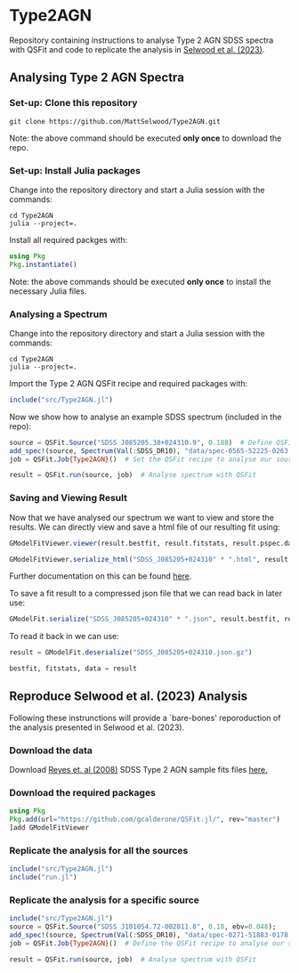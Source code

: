 # Type2AGN
Repository containing instructions to analyse Type 2 AGN SDSS spectra with QSFit and code to replicate the analysis in [Selwood et al. (2023)](https://doi.org/10.1093/mnras/stac3032).


## Analysing Type 2 AGN Spectra

### Set-up: Clone this repository
```
git clone https://github.com/MattSelwood/Type2AGN.git
```
Note: the above command should be executed **only once** to download the repo.

### Set-up: Install Julia packages

Change into the repository directory and start a Julia session with the commands:
```
cd Type2AGN
julia --project=.
```

Install all required packges with:
```julia
using Pkg
Pkg.instantiate()
```
Note: the above commands should be executed **only once** to install the necessary Julia files.

### Analysing a Spectrum

Change into the repository directory and start a Julia session with the commands:
```
cd Type2AGN
julia --project=.
```

Import the Type 2 AGN QSFit recipe and required packages with:
```julia
include("src/Type2AGN.jl")
```

Now we show how to analyse an example SDSS spectrum (included in the repo):
```julia
source = QSFit.Source("SDSS J085205.38+024310.9", 0.188)  # Define QSFit source object with name and redshift
add_spec!(source, Spectrum(Val(:SDSS_DR10), "data/spec-0565-52225-0263.fits"))  # Add SDSS spectrum to our source
job = QSFit.Job{Type2AGN}()  # Set the QSFit recipe to analyse our source with

result = QSFit.run(source, job)  # Analyse spectrum with QSFit
```

### Saving and Viewing Result

Now that we have analysed our spectrum we want to view and store the results. 
We can directly view and save a html file of our resulting fit using:
```julia
GModelFitViewer.viewer(result.bestfit, result.fitstats, result.pspec.data)  # View html

GModelFitViewer.serialize_html("SDSS_J085205+024310" * ".html", result.bestfit, result.fitstats, result.pspec.data)  # Save html
```
Further documentation on this can be found [here](https://docs.juliahub.com/General/GModelFitViewer/stable/).

To save a fit result to a compressed json file that we can read back in later use:
```julia
GModelFit.serialize("SDSS_J085205+024310" * ".json", result.bestfit, result.fitstats, result.pspec.data, compress=true) 
``` 

To read it back in we can use:
```julia
result = GModelFit.deserialize("SDSS_J085205+024310.json.gz")

bestfit, fitstats, data = result
```



## Reproduce Selwood et al. (2023) Analysis
Following these instrunctions will provide a `bare-bones' reporoduction of the analysis presented in Selwood et al. (2023).

### Download the data
Download [Reyes et. al (2008)](10.1088/0004-6256/136/6/2373) SDSS Type 2 AGN sample fits files [here.](https://uob-my.sharepoint.com/:u:/g/personal/ms16439_bristol_ac_uk/EQgZ8KXMeO1OkHWsMh8GLqoBQ2QNGpXepHu_zcdGUFB2Tg?e=WtizgZ)


### Download the required packages
```julia
using Pkg
Pkg.add(url="https://github.com/gcalderone/QSFit.jl/", rev="master")
]add GModelFitViewer
```

### Replicate the analysis for all the sources
```julia
include("src/Type2AGN.jl")
include("run.jl")
```

### Replicate the analysis for a specific source
```julia
include("src/Type2AGN.jl")
source = QSFit.Source("SDSS J101054.72-002811.8", 0.18, ebv=0.048);
add_spec!(source, Spectrum(Val(:SDSS_DR10), "data/spec-0271-51883-0178.fits"));
job = QSFit.Job{Type2AGN}()  # Define the QSFit recipe to analyse our source with

result = QSFit.run(source, job)  # Analyse spectrum with QSFit
```
